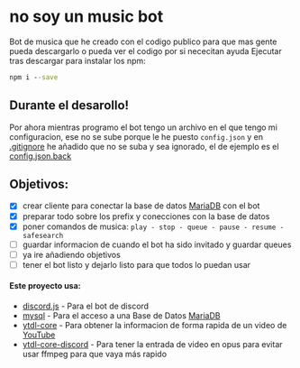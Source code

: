 # no soy un music bot
Bot de musica que he creado con el codigo publico para que mas gente pueda descargarlo o pueda ver el codigo por si nececitan ayuda
Ejecutar tras descargar para instalar los npm:
```cmd
npm i --save
```

## Durante el desarollo!
Por ahora mientras programo el bot tengo un archivo en el que tengo mi configuracion, ese no se sube porque le he puesto `config.json` y en [.gitignore](https://github.com/adriabama06/no-soy-un-music-bot/blob/028b87ced7c086ee2b76339783512c87b4e57f09/.gitignore) he añadido que no se suba y sea ignorado, el de ejemplo es el [config.json.back](https://github.com/adriabama06/no-soy-un-music-bot/blob/b9a8369cfc61b3e8e04fbd93a60c01bd5f737c4a/config.json.back)

## Objetivos:

- [x] crear cliente para conectar la base de datos [MariaDB](https://mariadb.org/) con el bot
- [x] preparar todo sobre los prefix y conecciones con la base de datos
- [x] poner comandos de musica: `play - stop - queue - pause - resume - safesearch`
- [ ] guardar informacion de cuando el bot ha sido invitado y guardar queues
- [ ] ya ire añadiendo objetivos
- [ ] tener el bot listo y dejarlo listo para que todos lo puedan usar

#### Este proyecto usa:

- [discord.js](https://github.com/discordjs/discord.js) - Para el bot de discord
- [mysql](https://github.com/mysqljs/mysql) - Para el acceso a una Base de Datos [MariaDB](https://mariadb.org/)
- [ytdl-core](https://github.com/fent/node-ytdl-core) - Para obtener la informacion de forma rapida de un video de [YouTube](https://www.youtube.com/watch?v=dQw4w9WgXcQ)
- [ytdl-core-discord](https://github.com/amishshah/ytdl-core-discord) - Para tener la entrada de video en opus para evitar usar ffmpeg para que vaya más rapido
